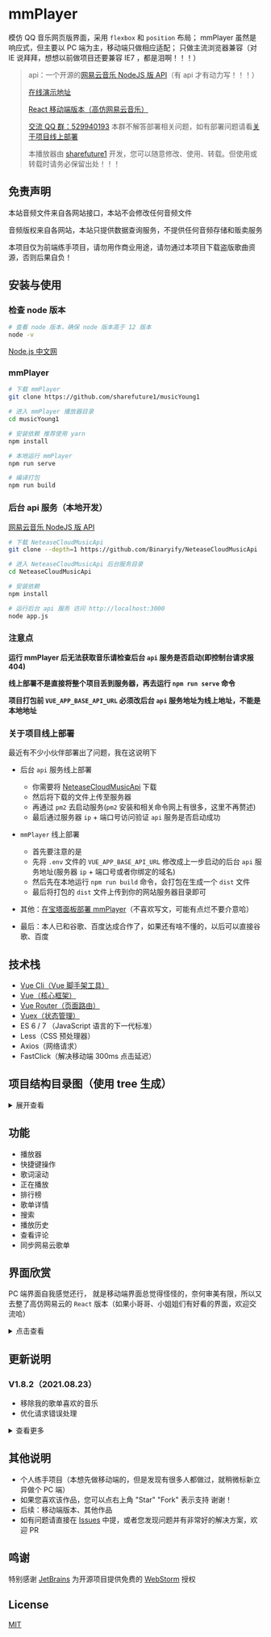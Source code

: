 # mmPlayer

模仿 QQ 音乐网页版界面，采用 `flexbox` 和 `position` 布局；
mmPlayer 虽然是响应式，但主要以 PC 端为主，移动端只做相应适配；
只做主流浏览器兼容（对 IE 说拜拜，想想以前做项目还要兼容 IE7 ，都是泪啊！！！）

> api：一个开源的[网易云音乐 NodeJS 版 API](https://binaryify.github.io/NeteaseCloudMusicApi)（有 api 才有动力写！！！）
>
> [在线演示地址](https://netease-music.fe-mm.com/)
>
> [React 移动端版本（高仿网易云音乐）](https://github.com/sharefuture1/react-music)
>
> [交流 QQ 群：529940193](http://shang.qq.com/wpa/qunwpa?idkey=f8be1b627a89108ccfda9308720d2a4d0eb3306f253c5d3e8d58452e20b91129) 本群不解答部署相关问题，如有部署问题请看[关于项目线上部署](#关于项目线上部署)
>
> 本播放器由 [sharefuture1](https://github.com/sharefuture1) 开发，您可以随意修改、使用、转载。但使用或转载时请务必保留出处！！！

## 免责声明

本站音频文件来自各网站接口，本站不会修改任何音频文件

音频版权来自各网站，本站只提供数据查询服务，不提供任何音频存储和贩卖服务

本项目仅为前端练手项目，请勿用作商业用途，请勿通过本项目下载盗版歌曲资源，否则后果自负！

## 安装与使用

### 检查 node 版本

```sh
# 查看 node 版本，确保 node 版本高于 12 版本
node -v
```

[Node.js 中文网](http://nodejs.cn/)

### mmPlayer

```sh
# 下载 mmPlayer
git clone https://github.com/sharefuture1/musicYoung1

# 进入 mmPlayer 播放器目录
cd musicYoung1

# 安装依赖 推荐使用 yarn
npm install

# 本地运行 mmPlayer
npm run serve

# 编译打包
npm run build
```

### 后台 api 服务（本地开发）

[网易云音乐 NodeJS 版 API](https://binaryify.github.io/NeteaseCloudMusicApi)

```sh
# 下载 NeteaseCloudMusicApi
git clone --depth=1 https://github.com/Binaryify/NeteaseCloudMusicApi

# 进入 NeteaseCloudMusicApi 后台服务目录
cd NeteaseCloudMusicApi

# 安装依赖
npm install

# 运行后台 api 服务 访问 http://localhost:3000
node app.js
```

### 注意点

**运行 mmPlayer 后无法获取音乐请检查后台 `api` 服务是否启动(即控制台请求报 404)**

**线上部署不是直接将整个项目丢到服务器，再去运行 `npm run serve` 命令**

**项目打包前 `VUE_APP_BASE_API_URL` 必须改后台 `api` 服务地址为线上地址，不能是本地地址**

### 关于项目线上部署

最近有不少小伙伴部署出了问题，我在这说明下

- 后台 `api` 服务线上部署

  - 你需要将 [NeteaseCloudMusicApi](https://binaryify.github.io/NeteaseCloudMusicApi) 下载
  - 然后将下载的文件上传至服务器
  - 再通过 `pm2` 去启动服务(`pm2` 安装和相关命令网上有很多，这里不再赘述)
  - 最后通过服务器 `ip` + 端口号访问验证 `api` 服务是否启动成功

- `mmPlayer` 线上部署

  - 首先要注意的是
  - 先将 `.env` 文件的 `VUE_APP_BASE_API_URL` 修改成上一步启动的后台 `api` 服务地址(服务器 `ip` + 端口号或者你绑定的域名)
  - 然后先在本地运行 `npm run build` 命令，会打包在生成一个 `dist` 文件
  - 最后将打包的 `dist` 文件上传到你的网站服务器目录即可

- 其他：[在宝塔面板部署 mmPlayer](https://github.com/sharefuture1/Blog/issues/1)（不喜欢写文，可能有点烂不要介意哈）
- 最后：本人已和谷歌、百度达成合作了，如果还有啥不懂的，以后可以直接谷歌、百度

## 技术栈

- [Vue Cli（Vue 脚手架工具）](https://cli.vuejs.org/zh/)
- [Vue（核心框架）](https://cn.vuejs.org/)
- [Vue Router（页面路由）](https://router.vuejs.org/zh/)
- [Vuex（状态管理）](https://vuex.vuejs.org/zh/)
- ES 6 / 7 （JavaScript 语言的下一代标准）
- Less（CSS 预处理器）
- Axios（网络请求）
- FastClick（解决移动端 300ms 点击延迟）

## 项目结构目录图（使用 tree 生成）

<details>
<summary>展开查看</summary>
<pre><code>
├── public                                          // 静态资源目录
│   └─index.html                                    // 入口 html 文件
├── screenshots                                     // 项目截图
├── src                                             // 项目源码目录
│   ├── api                                         // 数据交互目录
│   │   └── index.js                                // 获取数据
│   ├── assets                                      // 资源目录
│   │   └── background                              // 启动背景图目录
│   │   └── img                                     // 静态图片目录
│   ├── base                                        // 公共基础组件目录
│   │   ├── mm-dialog
│   │   │   └── mm-dialog.vue                       // 对话框组件
│   │   ├── mm-icon
│   │   │   └── mm-icon.vue                         // icon 组件
│   │   ├── mm-loading
│   │   │   └── mm-loading.vue                      // 加载动画组件
│   │   ├── mm-no-result
│   │   │   └── mm-no-result.vue                    // 暂无数据提示组件
│   │   ├── mm-progress
│   │   │   └── mm-progress.vue                     // 进度条拖动组件
│   │   └── mm-toast
│   │        ├── index.js                           // mm-toast 组件插件化配置
│   │        └── mm-toast.vue                       // 弹出层提示组件
│   ├── components                                  // 公共项目组件目录
│   │   ├── lyric
│   │   │   └── lyric                               // 歌词和封面组件
│   │   └── mm-header
│   │   │   └── mm-header.vue                       // 头部组件
│   │   ├── music-btn
│   │   │   └── music-btn.vue                       // 按钮组件
│   │   ├── music-list
│   │   │    └── music-list.vue                     // 列表组件
│   │   └── volume
│   │        └── volume.vue                         // 音量控制组件
│   ├── pages                                       // 页面组件目录
│   │   ├── comment
│   │   │   └── comment.vue                         // 评论
│   │   ├── details
│   │   │   └── details.vue                         // 排行榜详情
│   │   ├── historyList
│   │   │   └── historyList.vue                     // 我听过的（播放历史）
│   │   ├── playList
│   │   │   └── playList.vue                        // 正在播放
│   │   ├── search
│   │   │   └── search.vue                          // 搜索
│   │   ├── topList
│   │   │   └── topList.vue                         // 排行榜页面
│   │   ├── userList
│   │   │   └── userList.vue                        // 我的歌单
│   │   ├── mmPlayer.js                             // 播放器事相关件绑定
│   │   └── music.vue                               // 播放器主页面
│   ├── router
│   │   └── index.js                                // 路由配置
│   ├── store                                       // vuex 的状态管理
│   │   ├── actions.js                              // 配置 actions
│   │   ├── getters.js                              // 配置 getters
│   │   ├── index.js                                // 引用 vuex，创建 store
│   │   ├── mutation-types.js                       // 定义常量 mutations 名
│   │   ├── mutations.js                            // 配置 mutations
│   │   └── state.js                                // 配置 state
│   ├── styles                                      // 样式文件目录
│   │   ├── index.less                              // mmPlayer 相关基础样式
│   │   ├── mixin.less                              // 样式混合
│   │   ├── reset.less                              // 样式重置
│   │   └── var.less                                // 样式变量（字体大小、字体颜色、背景颜色）
│   ├── js                                          // 数据交互目录
│   │   ├── hack.js                                 // 修改 nextTick
│   │   ├── mixin.js                                // 组件混合
│   │   ├── song.js                                 // 数据处理
│   │   ├── storage.js                              // localStorage 配置
│   │   └── util.js                                 // 公用 js 方法
│   ├── App.vue                                     // 根组件
│   ├── config.js                                   // 基本配置
│   └── main.js                                     // 入口主文件
└── vue.config.js                                   // vue-cli 配置文件

</code></pre>

</details>

## 功能

- 播放器
- 快捷键操作
- 歌词滚动
- 正在播放
- 排行榜
- 歌单详情
- 搜索
- 播放历史
- 查看评论
- 同步网易云歌单

## 界面欣赏

PC 端界面自我感觉还行， 就是移动端界面总觉得怪怪的，奈何审美有限，所以又去整了高仿网易云的 `React` 版本（如果小哥哥、小姐姐们有好看的界面，欢迎交流哈）

<details>
<summary>点击查看</summary>

### PC

#### 正在播放

![正在播放](https://cdn.jsdelivr.net/gh/sharefuture1/musicYoung1/screenshots/1.jpg)

#### 排行榜

![排行榜](https://cdn.jsdelivr.net/gh/sharefuture1/musicYoung1/screenshots/2.jpg)

#### 搜索

![搜索](https://cdn.jsdelivr.net/gh/sharefuture1/musicYoung1/screenshots/3.jpg)

#### 我的歌单

![我的歌单](https://cdn.jsdelivr.net/gh/sharefuture1/musicYoung1/screenshots/4.jpg)

#### 我听过的

![我听过的](https://cdn.jsdelivr.net/gh/sharefuture1/musicYoung1/screenshots/5.jpg)

#### 歌曲评论

![歌曲评论](https://cdn.jsdelivr.net/gh/sharefuture1/musicYoung1/screenshots/6.jpg)

### 移动端

![移动端一](https://cdn.jsdelivr.net/gh/sharefuture1/musicYoung1/screenshots/7.jpg)
![移动端二](https://cdn.jsdelivr.net/gh/sharefuture1/musicYoung1/screenshots/8.jpg)

</details>

## 更新说明

### V1.8.2（2021.08.23）

- 移除我的歌单喜欢的音乐
- 优化请求错误处理

<details>
<summary>查看更多</summary>

### V1.8.1（2021.02.02）

- 修复音乐进度条点击无效问题

### V1.8.0（2020.08.22）

- 适配最新版后台 api
- 修复背景图白边

### V1.7.1（2020.07.11）

- 新增 IE 提示页面
- 统一错误处理

### V1.7.0（2020.06.27）

- 移动端增加歌词显示

### V1.6.9（2020.06.04）

- 修改登录用户头像和网易云跳转地址为 https 协议

### V1.6.8（2020.06.01）

- 修复歌单详情获取不到完整歌曲详情问题

### V1.6.7（2020.05.02）

- 优化进度条拖动，分离拖动进度和音乐播放进度

### V1.6.6（2020.04.18）

- 增加播放失败重试机制
- 优化 `toHttps` 方法和版本更新时间的写入

### V1.6.5（2020.04.09）

- 增加对 https 的支持

### V1.6.4（2020.02.04）

- 调整默认音量

### V1.6.3（2020.01.09）

- 修复快速滚动页面空白问题
- 修复播放失败控制台报错问题

### V1.6.2（2019.11.17）

- 提高歌词滚动精度

### V1.6.1（2019.09.28）

- 修复歌单列表无数据时 JS 报错问题
- 优化有文字复制选中时进度条拖动异常问题

### V1.6.0（2019.08.26）

- 采用字体图标
- 优化歌词滚动处理
- 修复推荐页面样式问题
- 调整封面图的分辨率
- 优化首屏加载动画逻辑

### V1.5.7（2019.08.19）

- 增加默认背景图随机展示，同时出除默认背景图，需开发者自行引入网络图 / 本地图
- 调整默认音量
- 优化首屏加载动画样式（提高逼格）
- 优化 loading 遮罩颜色

### V1.5.6（2019.04.04）

- 升级 `Vue` 版本
- 优化脚手架配置
- 修复 Safari、IOS 微信、安卓 UC 不能播放问题

### V1.5.5（2019.03.29）

- 修改 `Vue` 构建版本
- 优化滚动体验，缓存滚动位置
- 优化暂停 / 播放逻辑，减少重复请求
- 优化代码，提高复用
- 修复 IOS 下滚动卡顿的情况

### V1.5.4（2019.01.08）

- 更新后台服务器
- 修复无法播放问题
- 修复歌单详情打开失败问题
- 修改音乐是否可用的判断逻辑
- 优化登录操作体验，增加回车事件监听
- 扩大查看评论者主页点击范围

### V1.5.3（2018.07.30）

- 修复列表只有一首歌时的 `BUG`
- 去除无关请求操作
- 优化请求播放列表逻辑

### V1.5.2（2018.05.23）

- 新增推荐歌单
- 新增图片懒加载
- 更新获取歌单列表接口
- 优化歌单列表展示

### V1.5.1（2018.05.21）

- 更新后台服务器
- 修改热搜展示数据
- 提取基础网络请求中的配置

### V1.5.0（2018.05.05）

- 新增评论详情功能（网易云音乐最重要的部分不能漏）
- 新增 `title` 提示
- 新增 `noscript` 提示
- 优化歌词滚动
- 优化图片大小，提升加载速度
- 优化歌曲切换时样式错乱
- 增强模块化

### V1.4.0（2018.04.09）预期功能全部完成

- 新增同步网易云歌单功能
- 新增快捷键控制
  - 上一曲 Ctrl + Left
  - 播放暂停 Ctrl + Space
  - 下一曲 Ctrl + Right
  - 切换播放模式 Ctrl + O
  - 音量加 Ctrl + Up
  - 音量减 Ctrl + Down
- 修复 safari 和安卓 UC 不能播放的问题
- 优化 `url` 失效问题和音乐无法播放的提示
- 优化移动端下的样式兼容

### V1.3.2（2018.03.19）

- 新增播放链接失效后自动重载当前音乐
- 优化列表循环不会自动下一曲问题
- 优化删除正在播放列表歌曲失效问题
- 优化删除歌曲过快会触发播放问题
- 优化音乐来源错误不能播放问题，并使用 `oncanplay`
- 添加播放历史，避免不能播放的音乐加入播放历史
- 修复不能加入音乐到我听过的问题

### V1.3.1（2018.03.12）

- 新增双击播放
- 新增更新提示
- 优化无歌词时的显示
- 优化暂无内容提醒
- 优化列表多位歌手的显示

### V1.3.0（2018.03.07）

- 新增随机播放、列表循环、单曲循环、顺序播放功能
- 新增清空正在播放列表功能
- 新增清空列表的提示
- 新增版权信息（控制台输入 mmPlayer ）
- 增加背景滤镜的模糊度和透明度
- 增加浏览器访问的限制（兼容主流浏览器，最好全是用 chrome，哈哈）
- 整合 `music-list` 组件
- `CSS` 的 `@import` 使用 `~` 代替相对路径（原理：`css-loader` 会把非根路径的 `url` 解释为相对路径，加 `~` 前缀才会解释成模块路径）
- 优化 Safari 下不能滚动和不能播放的问题
- 优化移动端 300ms 点击延迟
- 优化当播放列表只有一首歌时，点击上（下）一曲导致播放失败的问题
- 优化重复插入音乐的问题
- 优化暂停后播放下一首播放状态图标不改变的问题

### V1.2.1（2018.03.01）

- 优化正在播放列表第一次加载
- 优化删除歌曲
- 优化 `Vuex` 模块
- 优化加载 loading
- 优化移动端适配
- 提高代码复用性

### V1.2.0（2018.02.28）

- 新增搜索功能
- 新增歌曲删除功能（播放历史列表）
- 使用 `ES6` 的 `class` 对数据进行二次处理
- 优化歌词居中显示
- 优化播放可能出现的错误

### V1.1.0（2018.02.09）

- 新增我听过的（播放历史）
- 整合公用列表组件
- 新增 `mmToast` 插件
- 整合字体大小、颜色相关 `CSS`
- 优化清空正在播放列表功能

### V1.0.0（2018.02.05）

- 发布正式版（因为一系列原因，mmPlayer V1.0.0 版本在试用版的基础上进行了重构了，并引入了 `Vue Router` 和 `Vuex`
- 当前播放歌曲高亮（感觉一个小 GIF 还不够）
- 优化快速切歌导致歌曲播放失败的问题
- 进度条拖动适配移动端
- 优化点击时可能出现的半透明背景
- 新增排行榜

</details>

## 其他说明

- 个人练手项目（本想先做移动端的，但是发现有很多人都做过，就稍微标新立异做个 PC 端）
- 如果您喜欢该作品，您可以点右上角 "Star" "Fork" 表示支持 谢谢！
- 后续：移动端版本、其他作品
- 如有问题请直接在 [Issues](https://github.com/sharefuture1/musicYoung1/issues/new) 中提，或者您发现问题并有非常好的解决方案，欢迎 PR

## 鸣谢

特别感谢 [JetBrains](https://www.jetbrains.com/) 为开源项目提供免费的 [WebStorm](https://www.jetbrains.com/webstorm/) 授权

## License

[MIT](https://github.com/sharefuture1/musicYoung1/blob/LICENSE)

